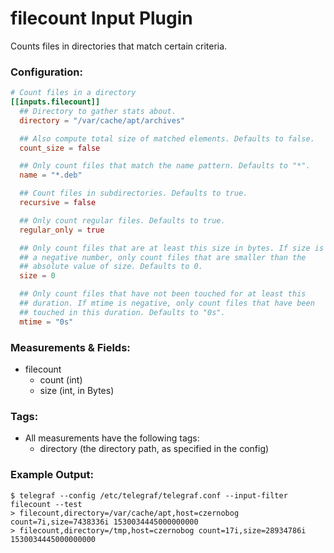 # filecount Input Plugin

Counts files in directories that match certain criteria.

### Configuration:

```toml
# Count files in a directory
[[inputs.filecount]]
  ## Directory to gather stats about.
  directory = "/var/cache/apt/archives"

  ## Also compute total size of matched elements. Defaults to false.
  count_size = false

  ## Only count files that match the name pattern. Defaults to "*".
  name = "*.deb"

  ## Count files in subdirectories. Defaults to true.
  recursive = false

  ## Only count regular files. Defaults to true.
  regular_only = true

  ## Only count files that are at least this size in bytes. If size is
  ## a negative number, only count files that are smaller than the
  ## absolute value of size. Defaults to 0.
  size = 0

  ## Only count files that have not been touched for at least this
  ## duration. If mtime is negative, only count files that have been
  ## touched in this duration. Defaults to "0s".
  mtime = "0s"
```

### Measurements & Fields:

- filecount
    - count (int)
    - size (int, in Bytes)

### Tags:

- All measurements have the following tags:
    - directory (the directory path, as specified in the config)

### Example Output:

```
$ telegraf --config /etc/telegraf/telegraf.conf --input-filter filecount --test
> filecount,directory=/var/cache/apt,host=czernobog count=7i,size=7438336i 1530034445000000000
> filecount,directory=/tmp,host=czernobog count=17i,size=28934786i 1530034445000000000
```
